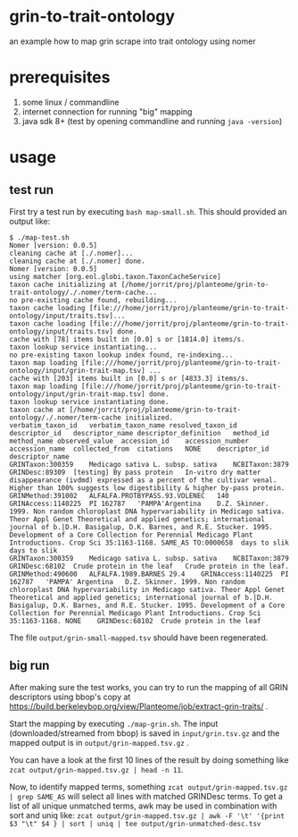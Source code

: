 # grin-to-trait-ontology
an example how to map grin scrape into trait ontology using nomer

# prerequisites 

1. some linux / commandline 
2. internet connection for running "big" mapping
3. java sdk 8+ (test by opening commandline and running ```java -version```)

# usage

## test run

First try a test run by executing ```bash map-small.sh```. This should provided an output like:

```
$ ./map-test.sh 
Nomer [version: 0.0.5]
cleaning cache at [./.nomer]...
cleaning cache at [./.nomer] done.
Nomer [version: 0.0.5]
using matcher [org.eol.globi.taxon.TaxonCacheService]
taxon cache initializing at [/home/jorrit/proj/planteome/grin-to-trait-ontology/./.nomer/term-cache...
no pre-existing cache found, rebuilding...
taxon cache loading [file:///home/jorrit/proj/planteome/grin-to-trait-ontology/input/traits.tsv]...
taxon cache loading [file:///home/jorrit/proj/planteome/grin-to-trait-ontology/input/traits.tsv] done.
cache with [78] items built in [0.0] s or [1814.0] items/s.
taxon lookup service instantiating...
no pre-existing taxon lookup index found, re-indexing...
taxon map loading [file:///home/jorrit/proj/planteome/grin-to-trait-ontology/input/grin-trait-map.tsv] ...
cache with [203] items built in [0.0] s or [4833.3] items/s.
taxon map loading [file:///home/jorrit/proj/planteome/grin-to-trait-ontology/input/grin-trait-map.tsv] done.
taxon lookup service instantiating done.
taxon cache at [/home/jorrit/proj/planteome/grin-to-trait-ontology/./.nomer/term-cache initialized.
verbatim_taxon_id   verbatim_taxon_name resolved_taxon_id   descriptor_id   descriptor_name descriptor_definition   method_id   method_name observed_value  accession_id    accession_number    accession_name  collected_from  citations   NONE    descriptor_id   descriptor_name         
GRINTaxon:300359    Medicago sativa L. subsp. sativa    NCBITaxon:3879  GRINDesc:89309  [testing] By pass protein   In-vitro dry matter disappearance (ivdmd) expressed as a percent of the cultivar venal.  Higher than 100% suggests low digestibility & higher by-pass protein.  GRINMethod:391002   ALFALFA.PROTBYPASS.93.VOLENEC   140 GRINAccess:1140225  PI 162787   'PAMPA'Argentina    D.Z. Skinner. 1999. Non random chloroplast DNA hypervariability in Medicago sativa. Theor Appl Genet Theoretical and applied genetics; international journal of b.|D.H. Basigalup, D.K. Barnes, and R.E. Stucker. 1995. Development of a Core Collection for Perennial Medicago Plant Introductions. Crop Sci 35:1163-1168. SAME_AS TO:0000658  days to slik            days to slik                            
GRINTaxon:300359    Medicago sativa L. subsp. sativa    NCBITaxon:3879  GRINDesc:68102  Crude protein in the leaf   Crude protein in the leaf.  GRINMethod:490600   ALFALFA.1989.BARNES 29.4    GRINAccess:1140225  PI 162787   'PAMPA' Argentina   D.Z. Skinner. 1999. Non random chloroplast DNA hypervariability in Medicago sativa. Theor Appl Genet Theoretical and applied genetics; international journal of b.|D.H. Basigalup, D.K. Barnes, and R.E. Stucker. 1995. Development of a Core Collection for Perennial Medicago Plant Introductions. Crop Sci 35:1163-1168. NONE    GRINDesc:68102  Crude protein in the leaf           
```

The file ```output/grin-small-mapped.tsv``` should have been regenerated.

## big run 

After making sure the test works, you can try to run the mapping of all GRIN descriptors using bbop's copy at https://build.berkeleybop.org/view/Planteome/job/extract-grin-traits/ .

Start the mapping by executing ```./map-grin.sh```. The input (downloaded/streamed from bbop) is saved in ```input/grin.tsv.gz``` and the mapped output is in ```output/grin-mapped.tsv.gz``` .

You can have a look at the first 10 lines of the result by doing something like ```zcat output/grin-mapped.tsv.gz | head -n 11```.

Now, to identify mapped terms, something ```zcat output/grin-mapped.tsv.gz | grep SAME_AS``` will select all lines with matched GRINDesc terms. To get a list of all unique unmatched terms, awk may be used in combination with sort and uniq like: ```zcat output/grin-mapped.tsv.gz | awk -F '\t' '{print $3 "\t" $4 } | sort | uniq | tee output/grin-unmatched-desc.tsv```
